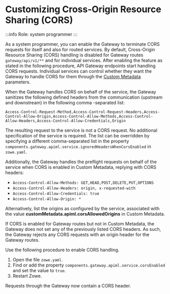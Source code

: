 # Customizing Cross-Origin Resource Sharing (CORS) 

:::info Role: system programmer
:::

As a system programmer, you can enable the Gateway to terminate CORS requests for itself and also for routed services. By default, Cross-Origin Resource Sharing (CORS) handling is disabled for Gateway routes `gateway/api/v1/**` and for individual services. After enabling the feature as stated in the following procedure, API Gateway endpoints start handling CORS requests. Individual services can control whether they want the Gateway to handle CORS for them through the [Custom Metadata](../../extend/extend-apiml/onboard-spring-boot-enabler/#custom-metadata.md) parameters.

When the Gateway handles CORS on behalf of the service, the Gateway sanitizes the following defined headers from the communication (upstream and downstream) in the following comma -separated list:
```
Access-Control-Request-Method,Access-Control-Request-Headers,Access-Control-Allow-Origin,Access-Control-Allow-Methods,Access-Control-Allow-Headers,Access-Control-Allow-Credentials,Origin
```

The resulting request to the service is not a CORS request. No additional specification of the service is required. The list can be overridden by specifying a different comma-separated list in the property `components.gateway.apiml.service.ignoredHeadersWhenCorsEnabled` in `zowe.yaml`.

Additionally, the Gateway handles the preflight requests on behalf of the service when CORS is enabled in Custom Metadata, replying with CORS headers:
- `Access-Control-Allow-Methods: GET,HEAD,POST,DELETE,PUT,OPTIONS`
- `Access-Control-Allow-Headers: origin, x-requested-with`
- `Access-Control-Allow-Credentials: true`
- `Access-Control-Allow-Origin: *` 

Alternatively, list the origins as configured by the service, associated with the value **customMetadata.apiml.corsAllowedOrigins** in Custom Metadata.

If CORS is enabled for Gateway routes but not in Custom Metadata, the Gateway does not set any of the previously listed CORS headers. As such, the Gateway rejects any CORS requests with an origin header for the Gateway routes.

Use the following procedure to enable CORS handling.
     
1. Open the file `zowe.yaml`.
2. Find or add the property `components.gateway.apiml.service.corsEnabled` and set the value to `true`.
3. Restart Zowe.
  
Requests through the Gateway now contain a CORS header. 